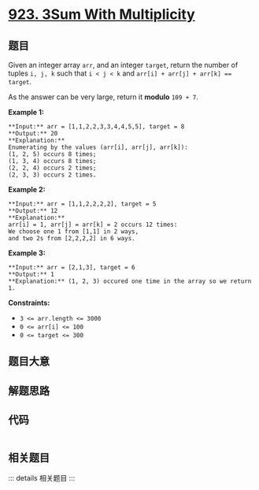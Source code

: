 # [923. 3Sum With Multiplicity](https://leetcode.com/problems/3sum-with-multiplicity)

## 题目

Given an integer array `arr`, and an integer `target`, return the number of
tuples `i, j, k` such that `i < j < k` and `arr[i] + arr[j] + arr[k] ==
target`.

As the answer can be very large, return it **modulo** `109 + 7`.



**Example 1:**

    
    
    **Input:** arr = [1,1,2,2,3,3,4,4,5,5], target = 8
    **Output:** 20
    **Explanation:**
    Enumerating by the values (arr[i], arr[j], arr[k]):
    (1, 2, 5) occurs 8 times;
    (1, 3, 4) occurs 8 times;
    (2, 2, 4) occurs 2 times;
    (2, 3, 3) occurs 2 times.
    

**Example 2:**

    
    
    **Input:** arr = [1,1,2,2,2,2], target = 5
    **Output:** 12
    **Explanation:**
    arr[i] = 1, arr[j] = arr[k] = 2 occurs 12 times:
    We choose one 1 from [1,1] in 2 ways,
    and two 2s from [2,2,2,2] in 6 ways.
    

**Example 3:**

    
    
    **Input:** arr = [2,1,3], target = 6
    **Output:** 1
    **Explanation:** (1, 2, 3) occured one time in the array so we return 1.
    



**Constraints:**

  * `3 <= arr.length <= 3000`
  * `0 <= arr[i] <= 100`
  * `0 <= target <= 300`


## 题目大意

## 解题思路

## 代码

```javascript

```

## 相关题目

::: details 相关题目
:::
